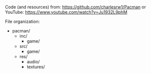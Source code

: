 Code (and resources) from: https://github.com/charlesrw1/Pacman
or YouTube: https://www.youtube.com/watch?v=Ju1932L9phM


File organization:
+ pacman/
  + inc/
    + game/
  + src/
    + game/
  + res/
    + audio/
    + textures/
